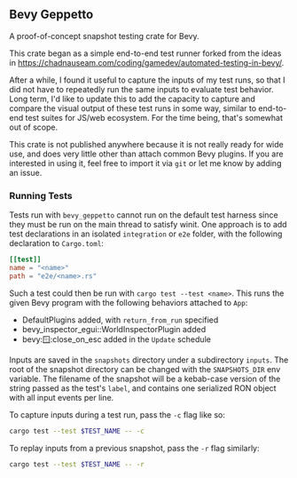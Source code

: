 ## Bevy Geppetto

A proof-of-concept snapshot testing crate for Bevy.

This crate began as a simple end-to-end test runner forked from the ideas in
https://chadnauseam.com/coding/gamedev/automated-testing-in-bevy/.

After a while, I found it useful to capture the inputs of my test runs, so that
I did not have to repeatedly run the same inputs to evaluate test behavior. Long
term, I'd like to update this to add the capacity to capture and compare the
visual output of these test runs in some way, similar to end-to-end test suites
for JS/web ecosystem. For the time being, that's somewhat out of scope.

This crate is not published anywhere because it is not really ready for wide
use, and does very little other than attach common Bevy plugins. If you are
interested in using it, feel free to import it via `git` or let me know by
adding an issue.

### Running Tests

Tests run with `bevy_geppetto` cannot run on the default test harness since they
must be run on the main thread to satisfy winit. One approach is to add test
declarations in an isolated `integration` or `e2e` folder, with the following
declaration to `Cargo.toml`:

```toml
[[test]]
name = "<name>"
path = "e2e/<name>.rs"
```

Such a test could then be run with `cargo test --test <name>`. This runs the
given Bevy program with the following behaviors attached to `App`:

- DefaultPlugins added, with `return_from_run` specified
- bevy_inspector_egui::WorldInspectorPlugin added
- bevy::window::close_on_esc added in the `Update` schedule

Inputs are saved in the `snapshots` directory under a subdirectory `inputs`. The
root of the snapshot directory can be changed with the `SNAPSHOTS_DIR` env
variable. The filename of the snapshot will be a kebab-case version of the
string passed as the test's `label`, and contains one serialized RON object with
all input events per line.

To capture inputs during a test run, pass the `-c` flag like so:

```sh
cargo test --test $TEST_NAME -- -c
```

To replay inputs from a previous snapshot, pass the `-r` flag similarly:

```sh
cargo test --test $TEST_NAME -- -r
```
